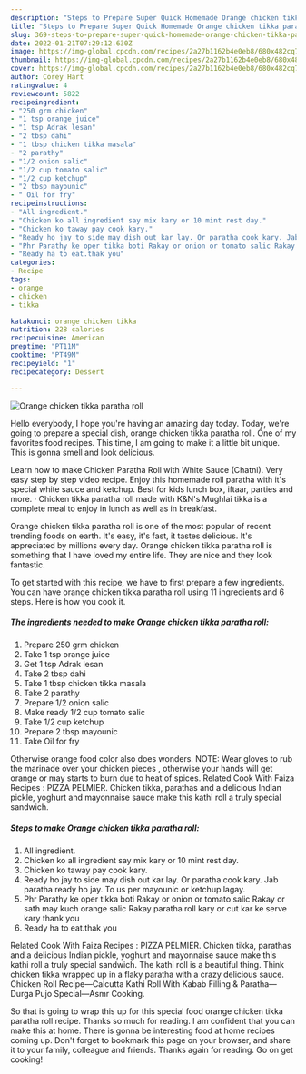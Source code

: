 ```yaml
---
description: "Steps to Prepare Super Quick Homemade Orange chicken tikka paratha roll"
title: "Steps to Prepare Super Quick Homemade Orange chicken tikka paratha roll"
slug: 369-steps-to-prepare-super-quick-homemade-orange-chicken-tikka-paratha-roll
date: 2022-01-21T07:29:12.630Z
image: https://img-global.cpcdn.com/recipes/2a27b1162b4e0eb8/680x482cq70/orange-chicken-tikka-paratha-roll-recipe-main-photo.jpg
thumbnail: https://img-global.cpcdn.com/recipes/2a27b1162b4e0eb8/680x482cq70/orange-chicken-tikka-paratha-roll-recipe-main-photo.jpg
cover: https://img-global.cpcdn.com/recipes/2a27b1162b4e0eb8/680x482cq70/orange-chicken-tikka-paratha-roll-recipe-main-photo.jpg
author: Corey Hart
ratingvalue: 4
reviewcount: 5822
recipeingredient:
- "250 grm chicken"
- "1 tsp orange juice"
- "1 tsp Adrak lesan"
- "2 tbsp dahi"
- "1 tbsp chicken tikka masala"
- "2 parathy"
- "1/2 onion salic"
- "1/2 cup tomato salic"
- "1/2 cup ketchup"
- "2 tbsp mayounic"
- " Oil for fry"
recipeinstructions:
- "All ingredient."
- "Chicken ko all ingredient say mix kary or 10 mint rest day."
- "Chicken ko taway pay cook kary."
- "Ready ho jay to side may dish out kar lay. Or paratha cook kary. Jab paratha ready ho jay. To us per mayounic or ketchup lagay."
- "Phr Parathy ke oper tikka boti Rakay or onion or tomato salic Rakay or sath may kuch orange salic Rakay paratha roll kary or cut kar ke serve kary thank you"
- "Ready ha to eat.thak you"
categories:
- Recipe
tags:
- orange
- chicken
- tikka

katakunci: orange chicken tikka 
nutrition: 228 calories
recipecuisine: American
preptime: "PT11M"
cooktime: "PT49M"
recipeyield: "1"
recipecategory: Dessert

---
```



![Orange chicken tikka paratha roll](https://img-global.cpcdn.com/recipes/2a27b1162b4e0eb8/680x482cq70/orange-chicken-tikka-paratha-roll-recipe-main-photo.jpg)

Hello everybody, I hope you're having an amazing day today. Today, we're going to prepare a special dish, orange chicken tikka paratha roll. One of my favorites food recipes. This time, I am going to make it a little bit unique. This is gonna smell and look delicious.

Learn how to make Chicken Paratha Roll with White Sauce (Chatni). Very easy step by step video recipe. Enjoy this homemade roll paratha with it&#39;s special white sauce and ketchup. Best for kids lunch box, iftaar, parties and more. · Chicken tikka paratha roll made with K&amp;N&#39;s Mughlai tikka is a complete meal to enjoy in lunch as well as in breakfast.

Orange chicken tikka paratha roll is one of the most popular of recent trending foods on earth. It's easy, it's fast, it tastes delicious. It's appreciated by millions every day. Orange chicken tikka paratha roll is something that I have loved my entire life. They are nice and they look fantastic.


To get started with this recipe, we have to first prepare a few ingredients. You can have orange chicken tikka paratha roll using 11 ingredients and 6 steps. Here is how you cook it.

<!--inarticleads1-->

##### The ingredients needed to make Orange chicken tikka paratha roll:

1. Prepare 250 grm chicken
1. Take 1 tsp orange juice
1. Get 1 tsp Adrak lesan
1. Take 2 tbsp dahi
1. Take 1 tbsp chicken tikka masala
1. Take 2 parathy
1. Prepare 1/2 onion salic
1. Make ready 1/2 cup tomato salic
1. Take 1/2 cup ketchup
1. Prepare 2 tbsp mayounic
1. Take  Oil for fry


Otherwise orange food color also does wonders. NOTE: Wear gloves to rub the marinade over your chicken pieces , otherwise your hands will get orange or may starts to burn due to heat of spices. Related Cook With Faiza Recipes : PIZZA PELMIER. Chicken tikka, parathas and a delicious Indian pickle, yoghurt and mayonnaise sauce make this kathi roll a truly special sandwich. 

<!--inarticleads2-->

##### Steps to make Orange chicken tikka paratha roll:

1. All ingredient.
1. Chicken ko all ingredient say mix kary or 10 mint rest day.
1. Chicken ko taway pay cook kary.
1. Ready ho jay to side may dish out kar lay. Or paratha cook kary. Jab paratha ready ho jay. To us per mayounic or ketchup lagay.
1. Phr Parathy ke oper tikka boti Rakay or onion or tomato salic Rakay or sath may kuch orange salic Rakay paratha roll kary or cut kar ke serve kary thank you
1. Ready ha to eat.thak you


Related Cook With Faiza Recipes : PIZZA PELMIER. Chicken tikka, parathas and a delicious Indian pickle, yoghurt and mayonnaise sauce make this kathi roll a truly special sandwich. The kathi roll is a beautiful thing. Think chicken tikka wrapped up in a flaky paratha with a crazy delicious sauce. Chicken Roll Recipe—Calcutta Kathi Roll With Kabab Filling &amp; Paratha—Durga Pujo Special—Asmr Cooking. 

So that is going to wrap this up for this special food orange chicken tikka paratha roll recipe. Thanks so much for reading. I am confident that you can make this at home. There is gonna be interesting food at home recipes coming up. Don't forget to bookmark this page on your browser, and share it to your family, colleague and friends. Thanks again for reading. Go on get cooking!
